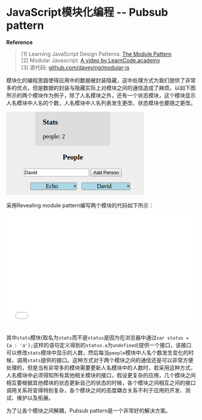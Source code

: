 # JavaScript模块化编程 -- Pubsub pattern

**Reference**
> [1] Learning JavaScript Design Patterns: [The Module Pattern](https://addyosmani.com/resources/essentialjsdesignpatterns/book/#modulepatternjavascript)  
> [2] Modular Javascript: [A video by LearnCode.academy](https://www.youtube.com/watch?v=nQRXi1SVOow&list=PLoYCgNOIyGABs-wDaaxChu82q_xQgUb4f&index=4)  
> [3] 源代码: [github.com/daveying/modular-js](https://github.com/daveying/modular-js)

模块化的编程思路使得应用中的数据被封装隐藏，这中处理方式为我们提供了非常多的优点，但是数据的封装与隐藏实际上对模块之间的通信造成了麻烦。以如下图所示的两个模块作为例子，除了人名模块之外，还有一个状态模块，这个模块显示人名模块中人名的个数，人名模块中人名列表发生更改，状态模块也要随之更改。

![Add Person Module and Status module](https://github.com/daveying/modular-js/blob/master/pic/add-person-module-and-status-module.png?raw=true)

采用Revealing module pattern编写两个模块的代码如下所示：


<iframe width="98%" height="300" src="//jsfiddle.net/david_da/4tgvuz72/embedded/" allowfullscreen="allowfullscreen" frameborder="0"></iframe>


其中`stats`模块(取名为`stats`而不是`status`是因为在浏览器中通过`var status = {a : 'a'};`这样的语句定义得到的`status.a`为`undefined`)提供一个接口，该接口可以修改`stats`模块中显示的人数，然后每当`people`模块中人名个数发生变化的时候，调用`stats`提供的接口。这种方式对于两个模块之间的通信还是可以非常方便处理的，但是当有非常多的模块需要更新人名模块中的人数时，若采用这种方式，人名模块中必须得知所有其他相关模块的接口，假设更复杂的应用，几个模块之间相互要根据其他模块的状态更新自己的状态的时候，各个模块之间相互之间的接口调用关系将变得特别复杂，各个模块之间的高度耦合关系不利于应用的开发、测试、维护以及拓展。

为了让各个模块之间解耦，Pubsub pattern是一个非常好的解决方案。
